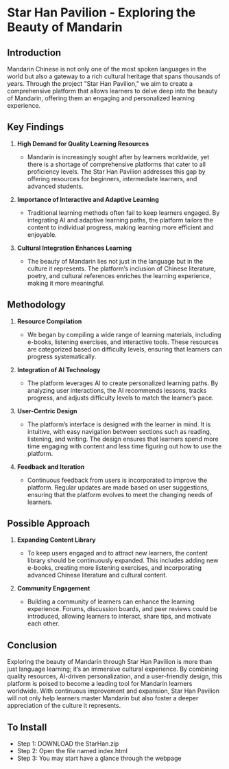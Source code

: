 # Star Han Pavilion - Exploring the Beauty of Mandarin

## Introduction
Mandarin Chinese is not only one of the most spoken languages in the world but also a gateway to a rich cultural heritage that spans thousands of years. Through the project "Star Han Pavilion," we aim to create a comprehensive platform that allows learners to delve deep into the beauty of Mandarin, offering them an engaging and personalized learning experience.

## Key Findings
1. **High Demand for Quality Learning Resources**
   - Mandarin is increasingly sought after by learners worldwide, yet there is a shortage of comprehensive platforms that cater to all proficiency levels. The Star Han Pavilion addresses this gap by offering resources for beginners, intermediate learners, and advanced students.

2. **Importance of Interactive and Adaptive Learning**
   - Traditional learning methods often fail to keep learners engaged. By integrating AI and adaptive learning paths, the platform tailors the content to individual progress, making learning more efficient and enjoyable.

3. **Cultural Integration Enhances Learning**
   - The beauty of Mandarin lies not just in the language but in the culture it represents. The platform’s inclusion of Chinese literature, poetry, and cultural references enriches the learning experience, making it more meaningful.

## Methodology
1. **Resource Compilation**
   - We began by compiling a wide range of learning materials, including e-books, listening exercises, and interactive tools. These resources are categorized based on difficulty levels, ensuring that learners can progress systematically.

2. **Integration of AI Technology**
   - The platform leverages AI to create personalized learning paths. By analyzing user interactions, the AI recommends lessons, tracks progress, and adjusts difficulty levels to match the learner’s pace.

3. **User-Centric Design**
   - The platform’s interface is designed with the learner in mind. It is intuitive, with easy navigation between sections such as reading, listening, and writing. The design ensures that learners spend more time engaging with content and less time figuring out how to use the platform.

4. **Feedback and Iteration**
   - Continuous feedback from users is incorporated to improve the platform. Regular updates are made based on user suggestions, ensuring that the platform evolves to meet the changing needs of learners.

## Possible Approach
1. **Expanding Content Library**
   - To keep users engaged and to attract new learners, the content library should be continuously expanded. This includes adding new e-books, creating more listening exercises, and incorporating advanced Chinese literature and cultural content.


2. **Community Engagement**
   - Building a community of learners can enhance the learning experience. Forums, discussion boards, and peer reviews could be introduced, allowing learners to interact, share tips, and motivate each other.


## Conclusion
Exploring the beauty of Mandarin through Star Han Pavilion is more than just language learning; it’s an immersive cultural experience. By combining quality resources, AI-driven personalization, and a user-friendly design, this platform is poised to become a leading tool for Mandarin learners worldwide. With continuous improvement and expansion, Star Han Pavilion will not only help learners master Mandarin but also foster a deeper appreciation of the culture it represents.


## To Install
- Step 1: DOWNLOAD the StarHan.zip
- Step 2: Open the file named index.html
- Step 3: You may start have a glance through the webpage
